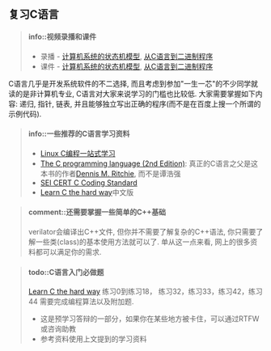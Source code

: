 ## 复习C语言

> #### info::视频录播和课件
> * 录播 - [计算机系统的状态机模型](https://www.bilibili.com/video/BV1ag4112755), [从C语言到二进制程序](https://www.bilibili.com/video/BV1Ye4y1b76T)
> * 课件 - [计算机系统的状态机模型](https://ysyx.oscc.cc/slides/2205/03.html#/), [从C语言到二进制程序](https://ysyx.oscc.cc/slides/2205/04.html#/)

C语言几乎是开发系统软件的不二选择,
而且考虑到参加"一生一芯"的不少同学就读的是非计算机专业,
C语言对大家来说学习的门槛也比较低.
大家需要掌握如下内容: 递归, 指针, 链表,
并且能够独立写出正确的程序(而不是在百度上搜一个所谓的示例代码).

> #### info::一些推荐的C语言学习资料
> * [Linux C编程一站式学习][linux c]
> * [The C programming language (2nd Edition)][c]:
>   真正的C语言之父是这本书的作者[Dennis M. Ritchie][ritchie], 而不是谭浩强
> * [SEI CERT C Coding Standard][cert c]
> * [Learn C the hard way]中文版

[linux c]: http://akaedu.github.io/book/
[c]: http://math.ecnu.edu.cn/~jypan/Teaching/ParaComp/books/The%20C%20Programming%20Language%202nd.pdf
[cert c]: https://wiki.sei.cmu.edu/confluence/display/c/SEI+CERT+C+Coding+Standard
[ritchie]: http://en.wikipedia.org/wiki/Dennis_Ritchie
[Learn C the hard way]: https://www.cntofu.com/book/25/index.html

> #### comment::还需要掌握一些简单的C++基础
> verilator会编译出C++文件, 但你并不需要了解复杂的C++语法,
> 你只需要了解一些类(class)的基本使用方法就可以了.
> 单从这一点来看, 网上的很多资料都可以满足你的需求.



> #### todo::C语言入门必做题
> [Learn C the hard way] 练习0到练习18， 练习32，练习33，练习42，练习44
> 需要完成编程算法以及附加题.
> * 这是预学习答辩的一部分，如果你在某些地方被卡住，可以通过RTFW或咨询助教
> * 参考资料使用上文提到的学习资料

[Learn C the hard way]: https://www.cntofu.com/book/25/index.html

